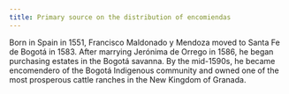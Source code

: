 ```yaml
---
title: Primary source on the distribution of encomiendas
---
```


Born in Spain in 1551, Francisco Maldonado y Mendoza moved to Santa Fe de Bogotá in 1583. After marrying Jerónima de Orrego in 1586, he began purchasing estates in the Bogotá savanna. By the mid-1590s, he became encomendero of the Bogotá Indigenous community and owned one of the most prosperous cattle ranches in the New Kingdom of Granada.
